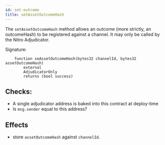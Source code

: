 ```yaml
---
id: set-outcome
title: setAssetOutcomeHash
---
```


The `setAssetOutcomeHash` method allows an outcome (more strictly, an outcomeHash) to be registered against a channel. It may only be called by the Nitro Adjudicator.

Signature:

```solidity
    function seAssetOutcomeHash(bytes32 channelId, bytes32 assetOutcomeHash)
        external
        AdjudicatorOnly
        returns (bool success)
```

## Checks:

- A single adjudicator address is baked into this contract at deploy-time
- Is `msg.sender` equal to this address?

## Effects

- store `assetOutcomeHash` against `channelId`.
